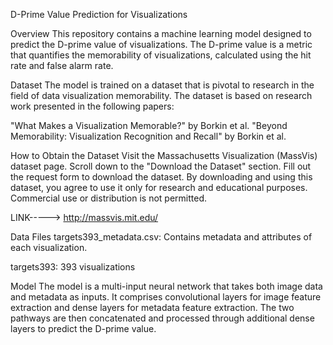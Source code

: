 D-Prime Value Prediction for Visualizations


Overview
This repository contains a machine learning model designed to predict the D-prime value of visualizations. The D-prime value is a metric that quantifies the memorability of visualizations, calculated using the hit rate and false alarm rate.


Dataset
The model is trained on a dataset that is pivotal to research in the field of data visualization memorability. The dataset is based on research work presented in the following papers:


"What Makes a Visualization Memorable?" by Borkin et al.
"Beyond Memorability: Visualization Recognition and Recall" by Borkin et al.


How to Obtain the Dataset
Visit the Massachusetts Visualization (MassVis) dataset page.
Scroll down to the "Download the Dataset" section.
Fill out the request form to download the dataset.
By downloading and using this dataset, you agree to use it only for research and educational purposes. Commercial use or distribution is not permitted.

LINK-----> http://massvis.mit.edu/



Data Files
targets393_metadata.csv: Contains metadata and attributes of each visualization.

targets393: 393 visualizations


Model
The model is a multi-input neural network that takes both image data and metadata as inputs. It comprises convolutional layers for image feature extraction and dense layers for metadata feature extraction.
The two pathways are then concatenated and processed through additional dense layers to predict the D-prime value.
